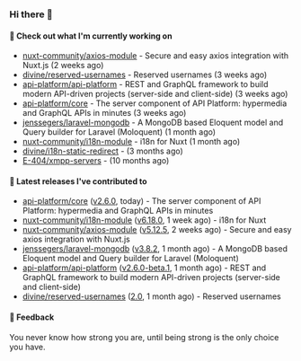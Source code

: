 ### Hi there 👋

#### 👷 Check out what I'm currently working on

- [nuxt-community/axios-module](https://github.com/nuxt-community/axios-module) - Secure and easy axios integration with Nuxt.js (2 weeks ago)
- [divine/reserved-usernames](https://github.com/divine/reserved-usernames) - Reserved usernames (3 weeks ago)
- [api-platform/api-platform](https://github.com/api-platform/api-platform) - REST and GraphQL framework to build modern API-driven projects (server-side and client-side) (3 weeks ago)
- [api-platform/core](https://github.com/api-platform/core) - The server component of API Platform: hypermedia and GraphQL APIs in minutes (3 weeks ago)
- [jenssegers/laravel-mongodb](https://github.com/jenssegers/laravel-mongodb) - A MongoDB based Eloquent model and Query builder for Laravel (Moloquent) (1 month ago)
- [nuxt-community/i18n-module](https://github.com/nuxt-community/i18n-module) - i18n for Nuxt (1 month ago)
- [divine/i18n-static-redirect](https://github.com/divine/i18n-static-redirect) -  (3 months ago)
- [E-404/xmpp-servers](https://github.com/E-404/xmpp-servers) -  (10 months ago)

#### 🔭 Latest releases I've contributed to

- [api-platform/core](https://github.com/api-platform/core) ([v2.6.0](https://github.com/api-platform/core/releases/tag/v2.6.0), today) - The server component of API Platform: hypermedia and GraphQL APIs in minutes
- [nuxt-community/i18n-module](https://github.com/nuxt-community/i18n-module) ([v6.18.0](https://github.com/nuxt-community/i18n-module/releases/tag/v6.18.0), 1 week ago) - i18n for Nuxt
- [nuxt-community/axios-module](https://github.com/nuxt-community/axios-module) ([v5.12.5](https://github.com/nuxt-community/axios-module/releases/tag/v5.12.5), 2 weeks ago) - Secure and easy axios integration with Nuxt.js
- [jenssegers/laravel-mongodb](https://github.com/jenssegers/laravel-mongodb) ([v3.8.2](https://github.com/jenssegers/laravel-mongodb/releases/tag/v3.8.2), 1 month ago) - A MongoDB based Eloquent model and Query builder for Laravel (Moloquent)
- [api-platform/api-platform](https://github.com/api-platform/api-platform) ([v2.6.0-beta.1](https://github.com/api-platform/api-platform/releases/tag/v2.6.0-beta.1), 1 month ago) - REST and GraphQL framework to build modern API-driven projects (server-side and client-side)
- [divine/reserved-usernames](https://github.com/divine/reserved-usernames) ([2.0](https://github.com/divine/reserved-usernames/releases/tag/2.0), 1 month ago) - Reserved usernames

#### 💬 Feedback
You never know how strong you are, until being strong is the only choice you have.